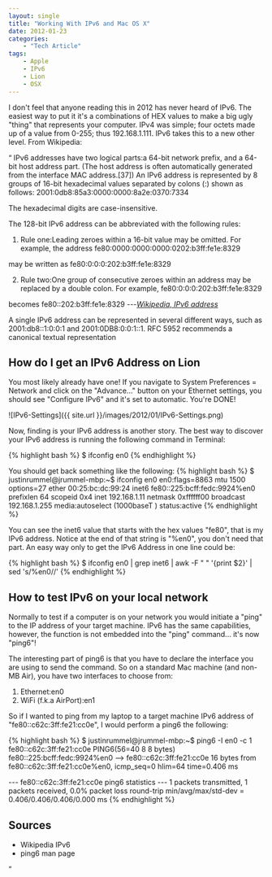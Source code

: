 ```yaml
---
layout: single
title: "Working With IPv6 and Mac OS X"
date: 2012-01-23
categories:
    - "Tech Article"
tags:
    - Apple
    - IPv6
    - Lion
    - OSX
---
```


I don't feel that anyone reading this in 2012 has never heard of IPv6. The easiest way to put it it's a combinations of HEX values to make a big ugly "thing" that represents your computer. IPv4 was simple; four octets made up of a value from 0-255; thus 192.168.1.111. IPv6 takes this to a new other level. From Wikipedia:

<q>
IPv6 addresses have two logical parts:a 64-bit network prefix, and a 64-bit host address part. (The host address is often automatically generated from the interface MAC address.[37]) An IPv6 address is represented by 8 groups of 16-bit hexadecimal values separated by colons (:) shown as follows:
		2001:0db8:85a3:0000:0000:8a2e:0370:7334

The hexadecimal digits are case-insensitive.

The 128-bit IPv6 address can be abbreviated with the following rules:

1.	Rule one:Leading zeroes within a 16-bit value may be omitted. For example, the address
 		fe80:0000:0000:0000:0202:b3ff:fe1e:8329

may be written as
 		fe80:0:0:0:202:b3ff:fe1e:8329

2.	Rule two:One group of consecutive zeroes within an address may be replaced by a double colon. For example,
 		fe80:0:0:0:202:b3ff:fe1e:8329

becomes
 		fe80::202:b3ff:fe1e:8329
</q> ---<cite>[Wikipedia, IPv6 address](http://en.wikipedia.org/wiki/IPv6_address#IPv6_addresses_in_the_Domain_Name_System)</cite>

A single IPv6 address can be represented in several different ways, such as 2001:db8::1:0:0:1 and 2001:0DB8:0:0:1::1. RFC 5952 recommends a canonical textual representation

How do I get an IPv6 Address on Lion
---

You most likely already have one! If you navigate to System Preferences = Network and click on the "Advance..." button on your Ethernet settings, you should see "Configure IPv6" and it's set to automatic. You're DONE!

![IPv6-Settings]({{ site.url }}/images/2012/01/IPv6-Settings.png)

Now, finding is your IPv6 address is another story. The best way to discover your IPv6 address is running the following command in Terminal:

{% highlight bash %}
$ ifconfig en0
{% endhighlight %}

You should get back something like the following:
{% highlight bash %}
$ justinrummel@jrummel-mbp:~$ ifconfig en0
en0:flags=8863 mtu 1500
	options=27
	ether 00:25:bc:dc:99:24
	inet6 fe80::225:bcff:fedc:9924%en0 prefixlen 64 scopeid 0x4
	inet 192.168.1.11 netmask 0xffffff00 broadcast 192.168.1.255
	media:autoselect (1000baseT )
	status:active
{% endhighlight %}

You can see the inet6 value that starts with the hex values "fe80", that is my IPv6 address. Notice at the end of that string is "%en0", you don't need that part. An easy way only to get the IPv6 Address in one line could be:

{% highlight bash %}
$ ifconfig en0 | grep inet6 | awk -F " " '{print $2}' | sed 's/%en0//'
{% endhighlight %}

How to test IPv6 on your local network
---

Normally to test if a computer is on your network you would initiate a "ping" to the IP address of your target machine. IPv6 has the same capabilities, however, the function is not embedded into the "ping" command... it's now "ping6"!

The interesting part of ping6 is that you have to declare the interface you are using to send the command. So on a standard Mac machine (and non-MB Air), you have two interfaces to choose from:

1.  Ethernet:en0
2.  WiFi (f.k.a AirPort):en1

So if I wanted to ping from my laptop to a target machine IPv6 address of "fe80::c62c:3ff:fe21:cc0e", I would perform a ping6 the following:

{% highlight bash %}
$ justinrummel@jrummel-mbp:~$ ping6 -I en0 -c 1 fe80::c62c:3ff:fe21:cc0e
PING6(56=40 8 8 bytes) fe80::225:bcff:fedc:9924%en0 --> fe80::c62c:3ff:fe21:cc0e
16 bytes from fe80::c62c:3ff:fe21:cc0e%en0, icmp_seq=0 hlim=64 time=0.406 ms

--- fe80::c62c:3ff:fe21:cc0e ping6 statistics ---
1 packets transmitted, 1 packets received, 0.0% packet loss
round-trip min/avg/max/std-dev = 0.406/0.406/0.406/0.000 ms
{% endhighlight %}

Sources
---

- Wikipedia IPv6
- ping6 man page